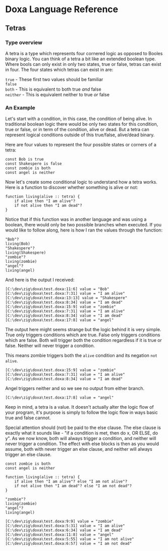 # Doxa Language Reference

## Tetras

### Type overview

A tetra is a type which represents four cornered logic as opposed to Booles binary logic. You can think of a tetra a bit like an extended boolean type. Where bools can only exist in only two states, true or false, tetras can exist in four. The four states which tetras can exist in are:

`true` - These first two values should be familiar  
`false`  
`both` - This is equivalent to both true _and_ false  
`neither` - This is equivalent neither to true _or_ false

### An Example

Let's start with a condition, in this case, the condition of being alive. In traditional boolean logic there would be only two states for this condition, true or false, or in term of the condition, alive or dead. But a tetra can represent logical conditions outside of this true/false, alive/dead binary.

Here are four values to represent the four possible states or corners of a tetra:

```
const Bob is true
const Shakespere is false
const zombie is both
const angel is neither
```

Now let's create some conditional logic to understand how a tetra works. Here is a function to discover whether something is alive or not:

```
function living(alive :: tetra) {
    if alive then "I am alive"?
    if not alive then "I am dead"?
}
```

Notice that if this function was in another language and was using a boolean, there would only be two possible branches when executed. If you would like to follow along, here is how I ran the values through the function:

```
"Bob"?
living(Bob)
"Shakespere"?
living(Shakespere)
"zombie"?
living(zombie)
"angel"?
living(angel)
```

And here is the output I received:

```
[C:\dev\zig\doxa\test.doxa:11:6] value = "Bob"
[C:\dev\zig\doxa\test.doxa:7:31] value = "I am alive"
[C:\dev\zig\doxa\test.doxa:13:13] value = "Shakespere"
[C:\dev\zig\doxa\test.doxa:8:34] value = "I am dead"
[C:\dev\zig\doxa\test.doxa:15:9] value = "zombie"
[C:\dev\zig\doxa\test.doxa:7:31] value = "I am alive"
[C:\dev\zig\doxa\test.doxa:8:34] value = "I am dead"
[C:\dev\zig\doxa\test.doxa:17:8] value = "angel"
```

The output here might seems strange but the logic behind it is very simple. True only triggers conditions which are true. False only triggers conditions which are false. Both will trigger both the condition regardless if it is true or false. Neither will never trigger a condition.

This means zombie triggers both the `alive` condition and its negation `not alive`.

```
[C:\dev\zig\doxa\test.doxa:15:9] value = "zombie"
[C:\dev\zig\doxa\test.doxa:7:31] value = "I am alive"
[C:\dev\zig\doxa\test.doxa:8:34] value = "I am dead"
```

Angel triggers neither and so we see no output from either branch.

```
[C:\dev\zig\doxa\test.doxa:17:8] value = "angel"
```

Keep in mind, a tetra is a value. It doesn't actually alter the logic flow of your program, it's purpose is simply to follow the logic flow in ways basic true and false cannot.

Special attention should (not) be paid to the else clause. The else clause is exactly what it sounds like - "if a condition is met, then do x, OR ELSE, do y". As we now know, both will always trigger a condition, and neither will never trigger a condition. The effect with else blocks is then as you would assume, both with never trigger an else clause, and neither will always trigger an else clause.

```
const zombie is both
const angel is neither

function living(alive :: tetra) {
    if alive then "I am alive"? else "I am not alive"?
    if not alive then "I am dead"? else "I am not dead"?
}

"zombie"?
living(zombie)
"angel"?
living(angel)
```

```
[C:\dev\zig\doxa\test.doxa:9:9] value = "zombie"
[C:\dev\zig\doxa\test.doxa:5:31] value = "I am alive"
[C:\dev\zig\doxa\test.doxa:6:34] value = "I am dead"
[C:\dev\zig\doxa\test.doxa:11:8] value = "angel"
[C:\dev\zig\doxa\test.doxa:5:55] value = "I am not alive"
[C:\dev\zig\doxa\test.doxa:6:57] value = "I am not dead"
```
